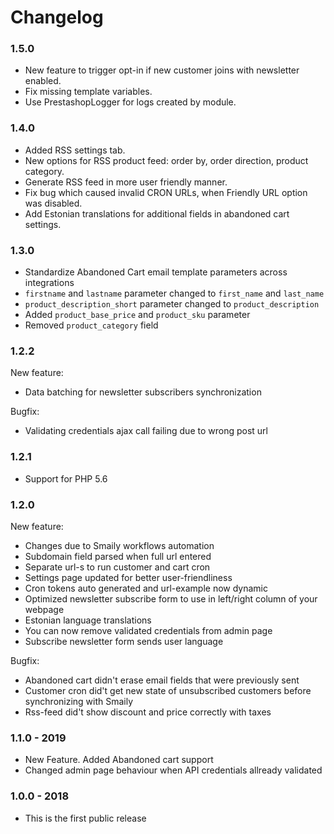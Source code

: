 # Changelog

### 1.5.0

- New feature to trigger opt-in if new customer joins with newsletter enabled.
- Fix missing template variables.
- Use PrestashopLogger for logs created by module.

### 1.4.0

- Added RSS settings tab.
- New options for RSS product feed: order by, order direction, product category.
- Generate RSS feed in more user friendly manner.
- Fix bug which caused invalid CRON URLs, when Friendly URL option was disabled.
- Add Estonian translations for additional fields in abandoned cart settings.

### 1.3.0

- Standardize Abandoned Cart email template parameters across integrations
- `firstname` and `lastname` parameter changed to `first_name` and `last_name`
- `product_description_short` parameter changed to `product_description`
- Added `product_base_price` and `product_sku` parameter
- Removed `product_category` field

### 1.2.2

New feature:

- Data batching for newsletter subscribers synchronization

Bugfix:

- Validating credentials ajax call failing due to wrong post url

### 1.2.1

- Support for PHP 5.6

### 1.2.0

New feature:

- Changes due to Smaily workflows automation
- Subdomain field parsed when full url entered
- Separate url-s to run customer and cart cron
- Settings page updated for better user-friendliness
- Cron tokens auto generated and url-example now dynamic
- Optimized newsletter subscribe form to use in left/right column of your webpage
- Estonian language translations
- You can now remove validated credentials from admin page
- Subscribe newsletter form sends user language

Bugfix:

- Abandoned cart didn't erase email fields that were previously sent
- Customer cron did't get new state of unsubscribed customers before synchronizing with Smaily
- Rss-feed did't show discount and price correctly with taxes

### 1.1.0 - 2019

- New Feature. Added Abandoned cart support
- Changed admin page behaviour when API credentials allready validated

### 1.0.0 - 2018

- This is the first public release
